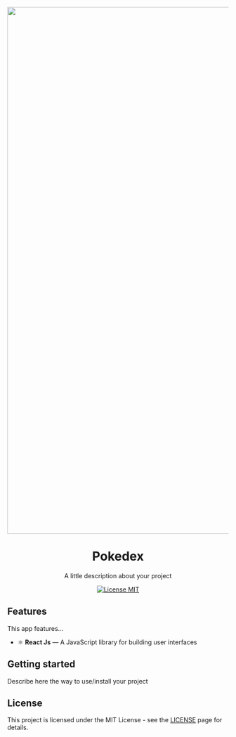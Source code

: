<h1 align="center">
<br>
  <img src="https://2.bp.blogspot.com/-UYWddUwOD3U/V4trsKHMrzI/AAAAAAAAACs/tPdekRzFiR4klyCbkNeZV2pIvttksaI1wCK4B/s1600/logo.png" alt="POKEDEX" width="1200">
<br>
<br>
Pokedex
</h1>

<p align="center">A little description about your project</p>

<p align="center">
  <a href="https://opensource.org/licenses/MIT">
    <img src="https://img.shields.io/badge/License-MIT-blue.svg" alt="License MIT">
  </a>
</p>

## Features

This app features...

- ⚛️ **React Js** — A JavaScript library for building user interfaces

## Getting started

Describe here the way to use/install your project


## License

This project is licensed under the MIT License - see the [LICENSE](https://opensource.org/licenses/MIT) page for details.
